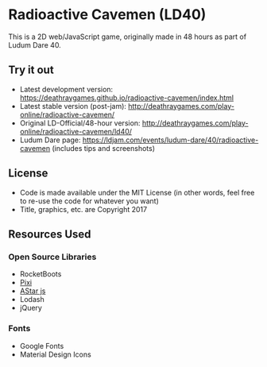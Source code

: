 # Radioactive Cavemen (LD40)

This is a 2D web/JavaScript game, originally made in 48 hours as part of Ludum Dare 40.

## Try it out

* Latest development version: https://deathraygames.github.io/radioactive-cavemen/index.html
* Latest stable version (post-jam): http://deathraygames.com/play-online/radioactive-cavemen/
* Original LD-Official/48-hour version: http://deathraygames.com/play-online/radioactive-cavemen/ld40/
* Ludum Dare page: https://ldjam.com/events/ludum-dare/40/radioactive-cavemen (includes tips and screenshots)


## License

* Code is made available under the MIT License (in other words, feel free to re-use the code for whatever you want)
* Title, graphics, etc. are Copyright 2017

## Resources Used

### Open Source Libraries

* RocketBoots
* [Pixi](https://github.com/pixijs/pixi.js/)
* [AStar js](https://github.com/bgrins/javascript-astar)
* Lodash
* jQuery

### Fonts

* Google Fonts
* Material Design Icons

